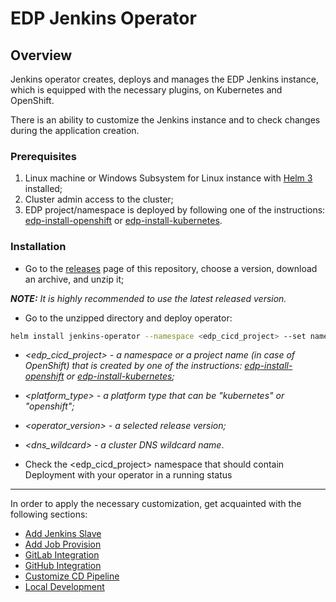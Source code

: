 # EDP Jenkins Operator

## Overview

Jenkins operator creates, deploys and manages the EDP Jenkins instance, which is equipped with the necessary plugins, on Kubernetes and OpenShift.  

There is an ability to customize the Jenkins instance and to check changes during the application creation.

### Prerequisites
1. Linux machine or Windows Subsystem for Linux instance with [Helm 3](https://helm.sh/docs/intro/install/) installed;
2. Cluster admin access to the cluster;
3. EDP project/namespace is deployed by following one of the instructions: [edp-install-openshift](https://github.com/epmd-edp/edp-install/blob/master/documentation/openshift_install_edp.md#edp-project) or [edp-install-kubernetes](https://github.com/epmd-edp/edp-install/blob/master/documentation/kubernetes_install_edp.md#edp-namespace).

### Installation
* Go to the [releases](https://github.com/epmd-edp/jenkins-operator/releases) page of this repository, choose a version, download an archive, and unzip it;

_**NOTE:** It is highly recommended to use the latest released version._

* Go to the unzipped directory and deploy operator:
```bash
helm install jenkins-operator --namespace <edp_cicd_project> --set name=jenkins-operator --set namespace=<edp_cicd_project> --set platform=<platform_type> --set image.name=epamedp/jenkins-operator --set image.version=<operator_version> --set dnsWildcard=<dns_wildcard> deploy-templates
```

- _<edp_cicd_project> - a namespace or a project name (in case of OpenShift) that is created by one of the instructions: [edp-install-openshift](https://github.com/epmd-edp/edp-install/blob/master/documentation/openshift_install_edp.md#install-edp) or [edp-install-kubernetes](https://github.com/epmd-edp/edp-install/blob/master/documentation/kubernetes_install_edp.md#install-edp);_ 

- _<platform_type> - a platform type that can be "kubernetes" or "openshift";_

- _<operator_version> - a selected release version;_

- _<dns_wildcard> - a cluster DNS wildcard name_.

* Check the <edp_cicd_project> namespace that should contain Deployment with your operator in a running status

---

In order to apply the necessary customization, get acquainted with the following sections:

* [Add Jenkins Slave](documentation/add-jenkins-slave.md) 
* [Add Job Provision](documentation/add-job-provision.md)
* [GitLab Integration](documentation/gitlab-integration.md)
* [GitHub Integration](documentation/github-integration.md)
* [Customize CD Pipeline](documentation/customize-deploy-pipeline.md)
* [Local Development](documentation/local-development.md)
